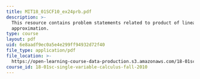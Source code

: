 ```yaml
---
title: MIT18_01SCF10_ex24prb.pdf
description: >-
  This resource contains problem statements related to product of linear
  approximation.
type: course
layout: pdf
uid: 6e8aadf9ec0a5e4e299ff94932d72f40
file_type: application/pdf
file_location: >-
  https://open-learning-course-data-production.s3.amazonaws.com/18-01sc-single-variable-calculus-fall-2010/6e8aadf9ec0a5e4e299ff94932d72f40_MIT18_01SCF10_ex24prb.pdf
course_id: 18-01sc-single-variable-calculus-fall-2010
---
```


